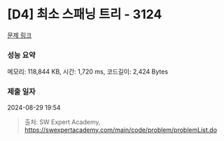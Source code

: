 # [D4] 최소 스패닝 트리 - 3124 

[문제 링크](https://swexpertacademy.com/main/code/problem/problemDetail.do?contestProbId=AV_mSnmKUckDFAWb) 

### 성능 요약

메모리: 118,844 KB, 시간: 1,720 ms, 코드길이: 2,424 Bytes

### 제출 일자

2024-08-29 19:54



> 출처: SW Expert Academy, https://swexpertacademy.com/main/code/problem/problemList.do